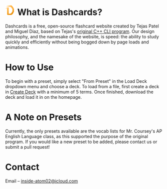 # ![Dashcards Favicon](logo.png) What is Dashcards?



Dashcards is a free, open-source flashcard website created by Tejas Patel and Miguel Diaz, based on Tejas's [original C++ CLI program](https://github.com/tpate0562/Quizlet-main/blob/master/main.cpp). Our design philosophy, and the namesake of the website, is speed: the ability to study quickly and efficiently without being bogged down by page loads and animations.

# How to Use

To begin with a preset, simply select "From Preset" in the Load Deck dropdown menu and choose a deck. To load from a file, first create a deck in [Create Deck](https://tpate0562.github.io/Dashcards/createdeck.html) with a minimum of 5 terms. Once finished, download the deck and load it in on the homepage.

# A Note on Presets

Currently, the only presets available are the vocab lists for Mr. Coursey's AP English Language class, as this supported the purpose of the original program. If you would like a new preset to be added, please contact us or submit a pull request!

# Contact

Email – inside-atom02@icloud.com 

